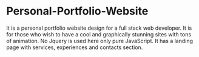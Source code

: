 # Personal-Portfolio-Website
It is a personal portfolio website design for a full stack web developer. It is for those who wish to have a cool and graphically stunning sites with tons of animation. No Jquery is used here only pure JavaScript. It has a landing page with services, experiences and contacts section.
